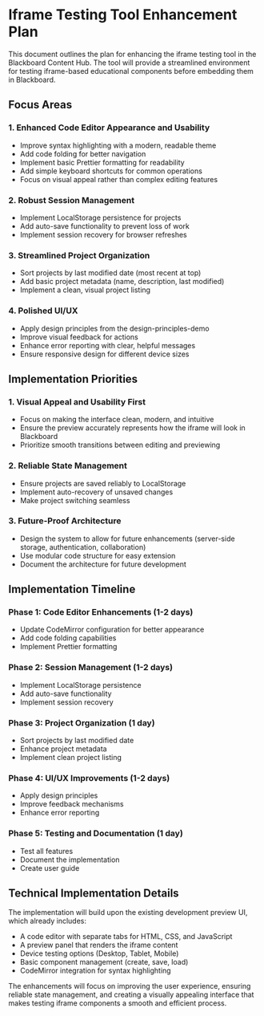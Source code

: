 # Iframe Testing Tool Enhancement Plan

This document outlines the plan for enhancing the iframe testing tool in the Blackboard Content Hub. The tool will provide a streamlined environment for testing iframe-based educational components before embedding them in Blackboard.

## Focus Areas

### 1. Enhanced Code Editor Appearance and Usability
- Improve syntax highlighting with a modern, readable theme
- Add code folding for better navigation
- Implement basic Prettier formatting for readability
- Add simple keyboard shortcuts for common operations
- Focus on visual appeal rather than complex editing features

### 2. Robust Session Management
- Implement LocalStorage persistence for projects
- Add auto-save functionality to prevent loss of work
- Implement session recovery for browser refreshes

### 3. Streamlined Project Organization
- Sort projects by last modified date (most recent at top)
- Add basic project metadata (name, description, last modified)
- Implement a clean, visual project listing

### 4. Polished UI/UX
- Apply design principles from the design-principles-demo
- Improve visual feedback for actions
- Enhance error reporting with clear, helpful messages
- Ensure responsive design for different device sizes

## Implementation Priorities

### 1. Visual Appeal and Usability First
- Focus on making the interface clean, modern, and intuitive
- Ensure the preview accurately represents how the iframe will look in Blackboard
- Prioritize smooth transitions between editing and previewing

### 2. Reliable State Management
- Ensure projects are saved reliably to LocalStorage
- Implement auto-recovery of unsaved changes
- Make project switching seamless

### 3. Future-Proof Architecture
- Design the system to allow for future enhancements (server-side storage, authentication, collaboration)
- Use modular code structure for easy extension
- Document the architecture for future development

## Implementation Timeline

### Phase 1: Code Editor Enhancements (1-2 days)
- Update CodeMirror configuration for better appearance
- Add code folding capabilities
- Implement Prettier formatting

### Phase 2: Session Management (1-2 days)
- Implement LocalStorage persistence
- Add auto-save functionality
- Implement session recovery

### Phase 3: Project Organization (1 day)
- Sort projects by last modified date
- Enhance project metadata
- Implement clean project listing

### Phase 4: UI/UX Improvements (1-2 days)
- Apply design principles
- Improve feedback mechanisms
- Enhance error reporting

### Phase 5: Testing and Documentation (1 day)
- Test all features
- Document the implementation
- Create user guide

## Technical Implementation Details

The implementation will build upon the existing development preview UI, which already includes:
- A code editor with separate tabs for HTML, CSS, and JavaScript
- A preview panel that renders the iframe content
- Device testing options (Desktop, Tablet, Mobile)
- Basic component management (create, save, load)
- CodeMirror integration for syntax highlighting

The enhancements will focus on improving the user experience, ensuring reliable state management, and creating a visually appealing interface that makes testing iframe components a smooth and efficient process.